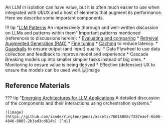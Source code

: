 
An LLM in isolation can have value, but it is often much easier to use when integrated with UI/UX and a host of elements that augment its performance. Here we describe some important components. 

!!! tip "[LLM Patterns](https://eugeneyan.com/writing/llm-patterns/) An impressively thorough and well-written discussion on LLMs and patterns within them"
    Important patterns mentioned (references to discussions herein):
    * [Evaluating and comparing](evaluating_and_comparing.md)
    * [Retreival Augmented Generation (RAG)](../agents/rag.md)
    * [Fine tuning](optimization.md#finetuning)
    * [Caching](../agents/memory.md#caching) to reduce latency.
    * [Guardrails](../agents/chains.md#guardrails) to ensure output (and input) quality.
    * Data Flywheel to use data collection and feedback to improve model and experience
    * Cascade Breaking models up into smaller simpler tasks instead of big ones.
    * Monitoring to ensure value is being derived
    * Effective (defensive) UX to ensure the models can be used well.
    ![image](https://github.com/ianderrington/genai/assets/76016868/fd03db2c-c695-4f52-8306-062fad5c3779)


## Reference Materials

??? tip "[Emerging Architectures for LLM Applications](https://a16z.com/2023/06/20/emerging-architectures-for-llm-applications/) A detailed discussion of the components and their interactions using orchestration systems."

    ![image](https://github.com/ianderrington/genai/assets/76016868/f287eaef-6b86-4846-8885-2b3ad3cd614b) [^n1]